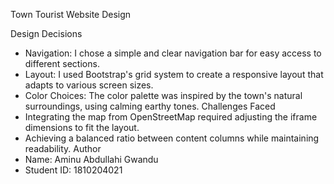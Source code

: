 Town Tourist Website Design

Design Decisions
- Navigation: I chose a simple and clear navigation bar for easy access to different sections.
- Layout: I used Bootstrap's grid system to create a responsive layout that adapts to various screen sizes.
- Color Choices: The color palette was inspired by the town's natural surroundings, using calming earthy tones.
Challenges Faced
- Integrating the map from OpenStreetMap required adjusting the iframe dimensions to fit the layout.
- Achieving a balanced ratio between content columns while maintaining readability.
Author
- Name: Aminu Abdullahi Gwandu
- Student ID: 1810204021
<!---
alameen709/alameen709 is a ✨ special ✨ repository because its `README.md` (this file) appears on your GitHub profile.
You can click the Preview link to take a look at your changes.
--->
